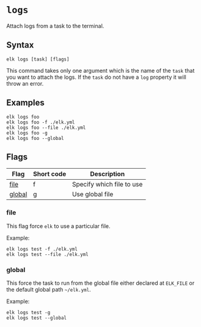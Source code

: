 `logs`
==========

Attach logs from a task to the terminal. 

## Syntax
```
elk logs [task] [flags]
```

This command takes only one argument which is the name of the `task` that you want to attach the logs. If the `task` do 
not have a `log` property it will throw an error.

## Examples

```
elk logs foo
elk logs foo -f ./elk.yml
elk logs foo --file ./elk.yml
elk logs foo -g
elk logs foo --global
```

## Flags
| Flag                                  | Short code | Description                                       | 
| -------                               | ------     | -------                                           | 
| [file](#file)                         | f          | Specify which file to use                         |
| [global](#global)                     | g          | Use global file                                   |

### file

This flag force `elk` to use a particular file.

Example:
```
elk logs test -f ./elk.yml
elk logs test --file ./elk.yml
```

### global

This force the task to run from the global file either declared at `ELK_FILE` or the default global path `~/elk.yml`.

Example:

```
elk logs test -g
elk logs test --global
```
